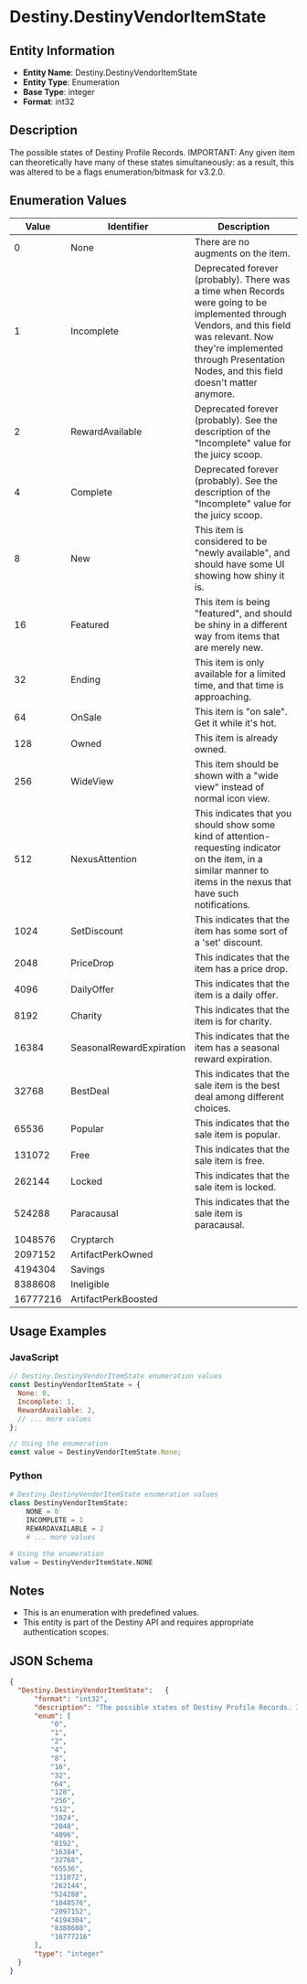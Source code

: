 # Destiny.DestinyVendorItemState

## Entity Information
- **Entity Name**: Destiny.DestinyVendorItemState
- **Entity Type**: Enumeration
- **Base Type**: integer
- **Format**: int32

## Description
The possible states of Destiny Profile Records. IMPORTANT: Any given item can theoretically have many of these states simultaneously: as a result, this was altered to be a flags enumeration/bitmask for v3.2.0.

## Enumeration Values

| Value | Identifier | Description |
|-------|------------|-------------|
| 0 | None | There are no augments on the item. |
| 1 | Incomplete | Deprecated forever (probably). There was a time when Records were going to be implemented through Vendors, and this field was relevant. Now they're implemented through Presentation Nodes, and this field doesn't matter anymore. |
| 2 | RewardAvailable | Deprecated forever (probably). See the description of the "Incomplete" value for the juicy scoop. |
| 4 | Complete | Deprecated forever (probably). See the description of the "Incomplete" value for the juicy scoop. |
| 8 | New | This item is considered to be "newly available", and should have some UI showing how shiny it is. |
| 16 | Featured | This item is being "featured", and should be shiny in a different way from items that are merely new. |
| 32 | Ending | This item is only available for a limited time, and that time is approaching. |
| 64 | OnSale | This item is "on sale". Get it while it's hot. |
| 128 | Owned | This item is already owned. |
| 256 | WideView | This item should be shown with a "wide view" instead of normal icon view. |
| 512 | NexusAttention | This indicates that you should show some kind of attention-requesting indicator on the item, in a similar manner to items in the nexus that have such notifications. |
| 1024 | SetDiscount | This indicates that the item has some sort of a 'set' discount. |
| 2048 | PriceDrop | This indicates that the item has a price drop. |
| 4096 | DailyOffer | This indicates that the item is a daily offer. |
| 8192 | Charity | This indicates that the item is for charity. |
| 16384 | SeasonalRewardExpiration | This indicates that the item has a seasonal reward expiration. |
| 32768 | BestDeal | This indicates that the sale item is the best deal among different choices. |
| 65536 | Popular | This indicates that the sale item is popular. |
| 131072 | Free | This indicates that the sale item is free. |
| 262144 | Locked | This indicates that the sale item is locked. |
| 524288 | Paracausal | This indicates that the sale item is paracausal. |
| 1048576 | Cryptarch |  |
| 2097152 | ArtifactPerkOwned |  |
| 4194304 | Savings |  |
| 8388608 | Ineligible |  |
| 16777216 | ArtifactPerkBoosted |  |

## Usage Examples

### JavaScript
```javascript
// Destiny.DestinyVendorItemState enumeration values
const DestinyVendorItemState = {
  None: 0,
  Incomplete: 1,
  RewardAvailable: 2,
  // ... more values
};

// Using the enumeration
const value = DestinyVendorItemState.None;
```

### Python
```python
# Destiny.DestinyVendorItemState enumeration values
class DestinyVendorItemState:
    NONE = 0
    INCOMPLETE = 1
    REWARDAVAILABLE = 2
    # ... more values

# Using the enumeration
value = DestinyVendorItemState.NONE
```

## Notes
- This is an enumeration with predefined values.
- This entity is part of the Destiny API and requires appropriate authentication scopes.

## JSON Schema
```json
{
  "Destiny.DestinyVendorItemState":   {
      "format": "int32",
      "description": "The possible states of Destiny Profile Records. IMPORTANT: Any given item can theoretically have many of these states simultaneously: as a result, this was altered to be a flags enumeration/bitmask for v3.2.0.",
      "enum": [
          "0",
          "1",
          "2",
          "4",
          "8",
          "16",
          "32",
          "64",
          "128",
          "256",
          "512",
          "1024",
          "2048",
          "4096",
          "8192",
          "16384",
          "32768",
          "65536",
          "131072",
          "262144",
          "524288",
          "1048576",
          "2097152",
          "4194304",
          "8388608",
          "16777216"
      ],
      "type": "integer"
  }
}
```
